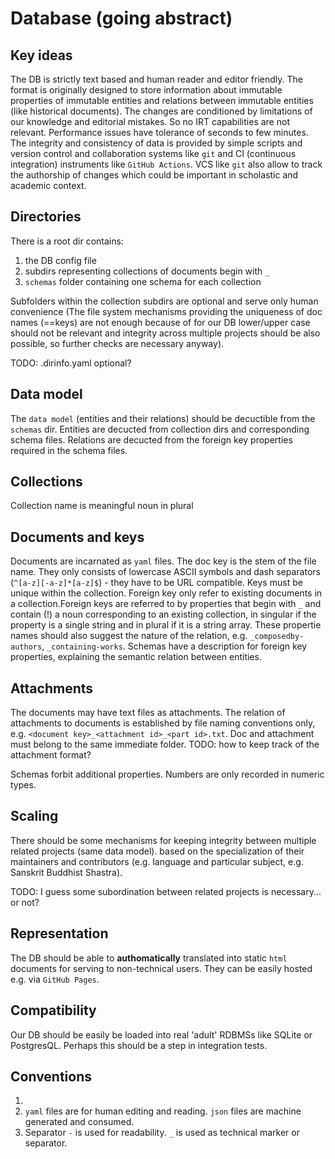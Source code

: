 # Database (going abstract)

## Key ideas
The DB is strictly text based and human reader and editor friendly.
The format is originally designed to store information about immutable properties of immutable entities and relations between immutable entities (like historical documents). The changes are conditioned by limitations of our knowledge and editorial mistakes. So no IRT capabilities are not relevant. Performance issues have tolerance of seconds to few minutes. 
The integrity and consistency of data is provided by simple scripts and version control and collaboration systems like `git` and CI (continuous integration) instruments like `GitHub Actions`. VCS like `git` also allow to track the authorship of changes which could be important in scholastic and academic context.

## Directories
There is a root dir contains: 

1. the DB config file
2. subdirs representing collections of documents begin with `_`
3. `schemas` folder containing one schema for each collection 

Subfolders within the collection subdirs are optional and serve only human convenience (The file system mechanisms providing the uniqueness of doc names (==keys) are not enough because of for our DB lower/upper case should not be relevant and integrity across multiple projects should be also possible, so further checks are necessary anyway).

TODO: .dirinfo.yaml optional?

## Data model
The `data model` (entities and their relations) should be decuctible from the `schemas` dir. Entities are decucted from collection dirs and corresponding schema files. Relations are decucted from the foreign key properties required in the schema files.

## Collections
Collection name is meaningful noun in plural

## Documents and keys
Documents are incarnated as `yaml` files. The doc key is the stem of the file name. They only consists of lowercase ASCII symbols and dash separators (`^[a-z][-a-z]*[a-z]$`) - they have to be URL compatible. Keys must be unique within the collection. Foreign key only refer to existing documents in a collection.Foreign keys are referred to by properties that begin with `_` and contain (!) a noun corresponding to an existing collection, in singular if the property is a single string and in plural if it is a string array. These propertie names should also suggest the nature of the relation, e.g. `_composedby-authors`, `_containing-works`. Schemas have a description for foreign key properties, explaining the semantic relation between entities.

## Attachments
The documents may have text files as attachments. The relation of attachments to documents is established by file naming conventions only, e.g. `<document key>_<attachment id>_<part id>.txt`. Doc and attachment must belong to the same immediate folder.
TODO: how to keep track of the attachment format?

Schemas forbit additional properties. Numbers are only recorded in numeric types.

## Scaling
There should be some mechanisms for keeping integrity between multiple related projects (same data model). based on the specialization of their maintainers and contributors (e.g. language and particular subject, e.g. Sanskrit Buddhist Shastra). 

TODO: I guess some subordination between related projects is necessary... or not?

## Representation
The DB should be able to **authomatically** translated into static `html` documents for serving to non-technical users. They can be easily hosted e.g. via `GitHub Pages`.

## Compatibility
Our DB should be easily be loaded into real 'adult' RDBMSs like SQLite or PostgresQL. Perhaps this should be a step in integration tests.

## Conventions

1. 
2. `yaml` files are for human editing and reading. `json` files are machine generated and consumed.
3. Separator `-` is used for readability. `_` is used as technical marker or separator.
